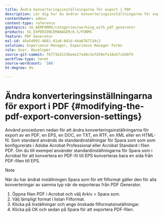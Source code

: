 ```yaml
---
title: Ändra konverteringsinställningarna för export i PDF
description: Lär dig hur du ändrar konverteringsinställningarna för export i PDF.
contentOwner: admin
content-type: reference
geptopics: SG_AEMFORMS/categories/working_with_pdf_generator
products: SG_EXPERIENCEMANAGER/6.5/FORMS
feature: PDF Generator
exl-id: 48a5d992-4681-41a8-8d1d-4da6767134c2
solution: Experience Manager, Experience Manager Forms
role: User, Developer
source-git-commit: f6771bd1338a4e27a48c3efd39efe18e57cb98f9
workflow-type: tm+mt
source-wordcount: '166'
ht-degree: 0%

---
```


# Ändra konverteringsinställningarna för export i PDF {#modifying-the-pdf-export-conversion-settings}

Använd proceduren nedan för att ändra konverteringsinställningarna för export av en PDF, en EPS, en DOC, en TXT, en RTF, en XML eller en HTML-fil. Som standard används de standardinställningar för Spara som som som konfigurerats i Adobe Acrobat Professional eller Acrobat Standard i filen PDF. Om du till exempel använder standardinställningarna för Spara som i Acrobat för att konvertera en PDF-fil till EPS konverteras bara en sida från PDF-filen till EPS.

>[!NOTE]
>
>När du har ändrat inställningen Spara som för ett filformat gäller den för alla konverteringar av samma typ när de exporteras från PDF Generator.

1. Öppna filen PDF i Acrobat och välj Arkiv > Spara som.
1. Välj lämpligt format i listan Filformat.
1. Klicka på Inställningar och ange önskade filformatsinställningar.
1. Klicka på OK och sedan på Spara för att exportera PDF-filen.
